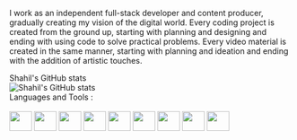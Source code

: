 I work as an independent full-stack developer and content producer, gradually creating my vision of the digital world. Every coding project is created from the ground up, starting with planning and designing and ending with using code to solve practical problems. Every video material is created in the same manner, starting with planning and ideation and ending with the addition of artistic touches.

<p align="left">
  Shahil's GitHub stats  <br>
<img src="https://github-readme-stats.vercel.app/api?username=ssy2306&show_icons=true&theme=gruvbox" alt="Shahil's GitHub stats"> <br>
  Languages and Tools : <br><br>
<img src="https://icons8.com/icon/20909/html-5" height="35" width="40">
<img src="https://icons8.com/icon/21278/css3" height="35" width="40">
  <img src="https://upload.wikimedia.org/wikipedia/commons/thumb/a/a7/React-icon.svg/2300px-React-icon.svg.png" height="35" width="40">
  <img src="[https://upload.wikimedia.org/wikipedia/commons/thumb/a/a7/React-icon.svg/2300px-React-icon.svg.png](https://icons8.com/icon/54087/nodejs)" height="35" width="40">
  <img src="[https://upload.wikimedia.org/wikipedia/commons/thumb/a/a7/React-icon.svg/2300px-React-icon.svg.png](https://icons8.com/icon/aqb9SdV9P8oC/prisma-orm)" height="35" width="40">
  <img src="[https://upload.wikimedia.org/wikipedia/commons/thumb/a/a7/React-icon.svg/2300px-React-icon.svg.png](https://icons8.com/icon/UFXRpPFebwa2/mysql-logo)" height="35" width="40">
  
  <img src="https://upload.wikimedia.org/wikipedia/commons/thumb/a/a7/React-icon.svg/2300px-React-icon.svg.png" height="35" width="40">
  <img src="https://upload.wikimedia.org/wikipedia/commons/thumb/a/a7/React-icon.svg/2300px-React-icon.svg.png" height="35" width="40">
  <img src="https://upload.wikimedia.org/wikipedia/commons/thumb/a/a7/React-icon.svg/2300px-React-icon.svg.png" height="35" width="40">
</p>
